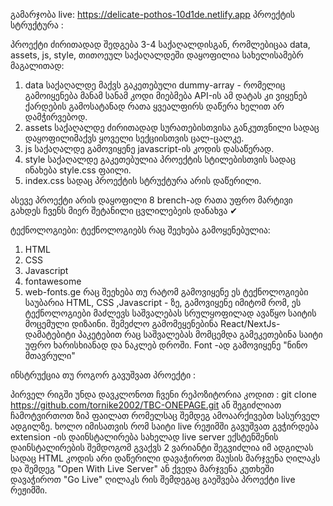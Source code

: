 გამარჯობა
live: https://delicate-pothos-10d1de.netlify.app
პროექტის სტრუქტურა :

პროექტი ძირითადად შედგება 3-4 საქაღალდისგან, რომლებიცაა data, assets, js, style, თითოეულ საქაღალდეში დაყოფილია სახელისამებრ
მაგალითად:

1) data საქაღალდე მაქვს გაკეთებული dummy-array - რომელიც გამოიყენება მანამ სანამ კოდი მიებმება API-ის ამ დატას კი ვიყენებ
ქარდების გამოსატანად რათა ყვეალფირს დაწერა ხელით არ დამჭირვებოდ.
2) assets საქაღალდე ძირითადად სურათებისთვისა განკუთვნილი სადაც დაყოფილიმაქვს ყოველი სექციისთვის ცალ-ცალკე.
3) js საქაღალდე გამოვიყენე javascript-ის კოდის დასაწერად.
4) style საქაღალდე გაკეთებულია პროექტის სტილებისთვის სადაც ინახება style.css ფაილი.
5) index.css სადაც პროექტის სტრუქტურა არის დაწერილი.
   
ასევე პროექტი არის დაყოფილი 8 brench-ად  რათა უფრო მარტივი გახდეს ჩვენს მიერ შეტანილი ცვლილებეის დანახვა ✔

ტექნოლოგიები:
ტექნოლოგიებს რაც შეეხება გამოყენებულია:
1) HTML
2) CSS
3) Javascript
4) fontawesome
5) web-fonts.ge
რაც შეეხება თუ რატომ გამოვიყენე ეს ტექნოლოგიები საუბარია HTML, CSS ,Javascript - ზე, გამოვიყენე იმიტომ რომ, ეს ტექნოლოგიები
მაძლევს საშვალებას სრულყოფილად ავაწყო საიტის მოცემული დიზაინი. შემეძლო გამომეყენებინა React/NextJs- დამატებიტი პაკეტებით
რაც საშვალებას მომცემდა გამეკეთებინა საიტი უფრო ხარისხიანად და ნაკლებ დროში.
  Font -ად გამოვიყენე "ნინო მთავრული"

ინსტრუქცია თუ როგორ გავუშვათ პროექტი : 

პირველ რიგში უნდა დავკლონოთ ჩვენი რეპოზიტორია კოდით :
git clone https://github.com/tornike2002/TBC-ONEPAGE.git 
ან შეგიძლიათ ჩამოტვირთოთ ზიპ ფაილათ
რომელსაც შემდეგ ამოაარქივებთ სასურველ ადგილზე.
ხოლო იმისათვის რომ საიტი live რეჟიმში გავუშვათ გვჭირდება extension -ის დაინსტალირება
სახელად live server ექსტენშენის დაინსტალირების შემდოგომ გვაქვს 2 ვარიანტი
შეგვიძლია იმ ადგილას სადაც HTML კოდის არი დაწერილი დავაჭიროთ მაუსის მარჯვენა ღილაკს და შემდეგ
"Open With Live Server" ან ქვედა მარჯვენა კუთხეში დავაჭიროთ "Go Live" ღილაკს რის შემდეგაც გაეშვება პროექტი live რეჟიმში.
